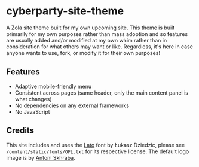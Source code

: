 # cyberparty-site-theme

A Zola site theme built for my own upcoming site.
This theme is built primarily for my own purposes rather than mass adoption and so features are usually added and/or modified at my own whim rather than in consideration for what others may want or like. Regardless, it's here in case anyone wants to use, fork, or modify it for their own purposes!

## Features

- Adaptive mobile-friendly menu
- Consistent across pages (same header, only the main content panel is what changes)
- No dependencies on any external frameworks
- No JavaScript

## Credits

This site includes and uses the [Lato](https://www.latofonts.com/) font by Łukasz Dziedzic, please see `/content/static/fonts/OFL.txt` for its respective license.
The default logo image is by [Antoni Skhraba](https://www.pexels.com/@shkrabaanthony/).